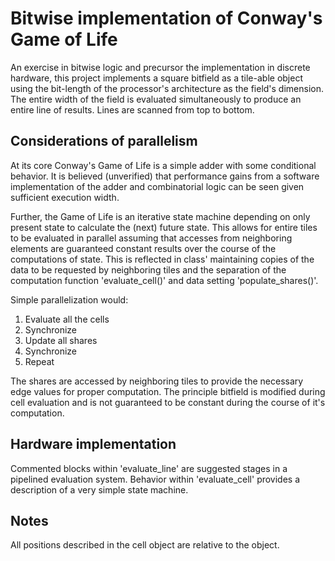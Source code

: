 # Bitwise implementation of Conway's Game of Life
An exercise in bitwise logic and precursor the implementation in discrete hardware, this project implements a square bitfield as a tile-able object using the bit-length of the processor's architecture as the field's dimension. The entire width of the field is evaluated simultaneously to produce an entire line of results. Lines are scanned from top to bottom.

## Considerations of parallelism
At its core Conway's Game of Life is a simple adder with some conditional behavior. It is believed (unverified) that performance gains from a software implementation of the adder and combinatorial logic can be seen given sufficient execution width.

Further, the Game of Life is an iterative state machine depending on only present state to calculate the (next) future state. This allows for entire tiles to be evaluated in parallel assuming that accesses from neighboring elements are guaranteed constant results over the course of the computations of state. This is reflected in class' maintaining copies of the data to be requested by neighboring tiles and the separation of the computation function 'evaluate_cell()' and data setting 'populate_shares()'.

Simple parallelization would:
1. Evaluate all the cells
2. Synchronize
3. Update all shares
4. Synchronize
5. Repeat

The shares are accessed by neighboring tiles to provide the necessary edge values for proper computation. The principle bitfield is modified during cell evaluation and is not guaranteed to be constant during the course of it's computation.

## Hardware implementation
Commented blocks within 'evaluate_line' are suggested stages in a pipelined evaluation system. Behavior within 'evaluate_cell' provides a description of a very simple state machine.

## Notes
All positions described in the cell object are relative to the object.
